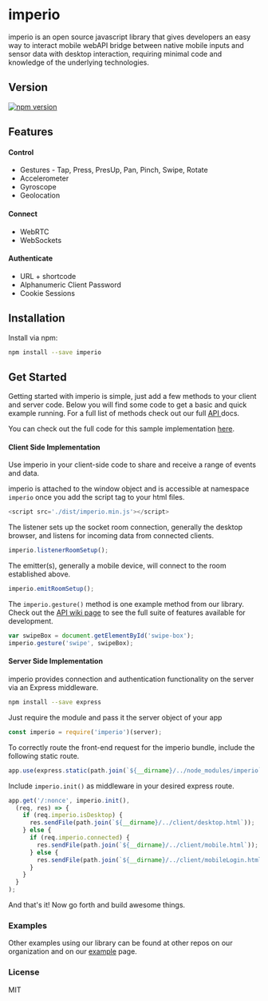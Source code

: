 # imperio
imperio is an open source javascript library that gives developers an easy way to interact mobile webAPI bridge between native mobile inputs and sensor data with desktop interaction, requiring minimal code and knowledge of the underlying technologies.

## Version
[![npm version](https://badge.fury.io/js/imperio.svg)](https://www.npmjs.com/package/imperio)

## Features
#### Control
* Gestures - Tap, Press, PresUp, Pan, Pinch, Swipe, Rotate
* Accelerometer
* Gyroscope
* Geolocation

#### Connect
* WebRTC
* WebSockets

#### Authenticate
* URL + shortcode
* Alphanumeric Client Password
* Cookie Sessions

## Installation
Install via npm:
```bash
npm install --save imperio
```

## Get Started
Getting started with imperio is simple, just add a few methods to your client and server code.  Below you will find some code to get a basic and quick example running.  For a full list of methods check out our full [API ](https://github.com/imperiojs/imperio/wiki/API) docs.

You can check out the full code for this sample implementation [here](https://github.com/imperiojs/getting-started).

#### Client Side Implementation
Use imperio in your client-side code to share and receive a range of events and data.

imperio is attached to the window object and is accessible at namespace `imperio` once you add the script tag to your html files.

```javascript
<script src='./dist/imperio.min.js'></script>
```
The listener sets up the socket room connection, generally the desktop browser, and listens for incoming data from connected clients.
```javascript
imperio.listenerRoomSetup();
```

The emitter(s), generally a mobile device, will connect to the room established above.
```javascript
imperio.emitRoomSetup();
```

The `imperio.gesture()` method is one example method from our library. Check out the [API wiki page](https://github.com/imperiojs/imperio/wiki/API) to see the full suite of features available for development.

```javascript
var swipeBox = document.getElementById('swipe-box');
imperio.gesture('swipe', swipeBox);
```

#### Server Side Implementation

imperio provides connection and authentication functionality on the server via an Express middleware.
```bash
npm install --save express
```
Just require the module and pass it the server object of your app
```javascript
const imperio = require('imperio')(server);
```

To correctly route the front-end request for the imperio bundle, include the following static route.
```javascript
app.use(express.static(path.join(`${__dirname}/../node_modules/imperio`)));
```

 Include <code>imperio.init()</code> as middleware in your desired express route.

```javascript
app.get('/:nonce', imperio.init(),
  (req, res) => {
    if (req.imperio.isDesktop) {
      res.sendFile(path.join(`${__dirname}/../client/desktop.html`));
    } else {
      if (req.imperio.connected) {
        res.sendFile(path.join(`${__dirname}/../client/mobile.html`));
      } else {
        res.sendFile(path.join(`${__dirname}/../client/mobileLogin.html`));
      }
    }
  }
);
```

And that's it! Now go forth and build awesome things.

### Examples
Other examples using our library can be found at other repos on our organization and on our [example](https://github.com/imperiojs/imperio/wiki/example) page.

### License
MIT

